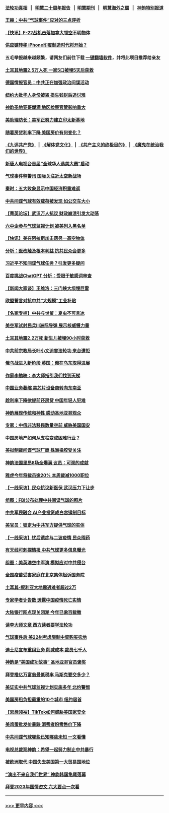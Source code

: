 #### [法轮功真相](https://github.com/gfw-breaker/truth/blob/master/README.md?t=0) &nbsp;&nbsp;|&nbsp;&nbsp; [明慧二十周年报告](https://github.com/gfw-breaker/mh-reports/blob/master/README.md?t=0) &nbsp;&nbsp;|&nbsp;&nbsp;[明慧期刊](https://github.com/gfw-breaker/mh-qikan) &nbsp;&nbsp;|&nbsp;&nbsp; [明慧海外之窗](https://github.com/gfw-breaker/mh-news/blob/master/README.md?t=0) &nbsp;&nbsp;|&nbsp;&nbsp; [神韵特别报道](https://github.com/gfw-breaker/mh-news/blob/master/shenyun.md?t=0)
#### [王赫：中共“气球事件”应对的三点评析](../pages/nf4514/n13927749.md?t=02121543) 
#### [【快讯】F-22战机击落加拿大领空不明物体](../pages/nf4514/n13927769.md?t=02121543) 
#### [供应链转移 iPhone印度制造时代将开始？](../pages/nf4514/n13927744.md?t=02121543) 
#### 五毛举报越来越频繁，请网友们前往下载 [一键翻墙软件](https://github.com/gfw-breaker/ssr-accounts)，并将此项目推荐给亲友
#### [土耳其地震2.5万人死 一家5口被埋5天后获救](../pages/nf4514/n13927625.md?t=02121543) 
#### [德国情报官员：中共正在加强政治间谍活动](../pages/nf4514/n13927691.md?t=02121543) 
#### [纽约大批华人身份被盗 损失钱财后追讨难](../pages/nf4514/n13927447.md?t=02121543) 
#### [神韵圣地亚哥爆满 地区检察官赞影响重大](../pages/nf4514/n13927629.md?t=02121543) 
#### [美助理防长：美军正努力建立印太新基地](../pages/nf4514/n13927510.md?t=02121543) 
#### [随着房贷利率下降 美国房价有何变化？](../pages/nf4514/n13927408.md?t=02121543) 
#### [《九评共产党》](https://github.com/begood0513/9ping.md/blob/master/README.md) &nbsp;|&nbsp; [《解体党文化》](../../../../jtdwh.md/blob/master/README.md)  &nbsp;|&nbsp; [《共产主义的终极目的》](../../../../gczydzjmd.md/blob/master/README.md) &nbsp;|&nbsp; [《魔鬼在统治我们的世界》](../../../../mgztzwmdsj.md/blob/master/README.md) 
#### [新唐人电视台首届“全球华人选美大赛”启动](../pages/nf4514/n13927471.md?t=02121543) 
#### [气球事件释警讯 国际关注近太空新战场](../pages/nf4514/n13927404.md?t=02121543) 
#### [秦时：五大败象显示中国经济积重难返](../pages/nf4514/n13927241.md?t=02121543) 
#### [中共间谍气球有效载荷被发现 如公交车大小](../pages/nf4514/n13927327.md?t=02121543) 
#### [【菁英论坛】武汉万人抗议 财政崩溃引发大动荡](../pages/nf4514/n13927204.md?t=02121543) 
#### [六中企参与气球监视计划 被美列入黑名单](../pages/nf4514/n13927280.md?t=02121543) 
#### [【快讯】美在阿拉斯加击落另一高空物体](../pages/nf4514/n13927261.md?t=02121543) 
#### [分析：医改触及根本利益 抗共民众会更多](../pages/nf4514/n13926456.md?t=02121543) 
#### [习近平不知间谍气球任务？引发更多疑问](../pages/nf4514/n13927245.md?t=02121543) 
#### [百度挑战ChatGPT 分析：受限于敏感词审查](../pages/nf4514/n13927243.md?t=02121543) 
#### [【新闻大家谈】王维洛：三门峡大坝埋巨雷](../pages/nf4514/n13927174.md?t=02121543) 
#### [欧盟誓言对抗中共“大规模”工业补贴](../pages/nf4514/n13927206.md?t=02121543) 
#### [【名家专栏】中共与世贸：夏虫不可言冰](../pages/nf4514/n13924595.md?t=02121543) 
#### [美空军试射民兵III洲际导弹 展示核威慑力量](../pages/nf4514/n13927219.md?t=02121543) 
#### [土耳其地震2.2万死 新生儿被埋90小时获救](../pages/nf4514/n13927032.md?t=02121543) 
#### [中共前宗教局长叶小文迫害法轮功 来台遭拒](../pages/nf4514/n13927164.md?t=02121543) 
#### [俄乌战进入新阶段 英国：俄在乌东取得进展](../pages/nf4514/n13927045.md?t=02121543) 
#### [作家李勉映：李大师指引我们找到天梯](../pages/nf4514/n13926941.md?t=02121543) 
#### [中国业务萎缩 美芯片设备商转向东南亚](../pages/nf4514/n13926951.md?t=02121543) 
#### [趁利率下降欲提前还房贷 中国年轻人犯难](../pages/nf4514/n13926729.md?t=02121543) 
#### [神韵展现传统和神性 感动圣地亚哥观众](../pages/nf4514/n13927175.md?t=02121543) 
#### [专家：中俄非法移民数量空前 威胁美国国安](../pages/nf4514/n13926866.md?t=02121543) 
#### [中国房地产如何从支柱变成困难行业？](../pages/nf4514/n13926791.md?t=02121543) 
#### [美拟制裁间谍气球厂商 株洲橡胶受关注](../pages/nf4514/n13926559.md?t=02121543) 
#### [神韵法国里昂8场全爆满 议员：可观的成就](../pages/nf4514/n13926742.md?t=02121543) 
#### [雅虎今年将裁员逾20% 本周裁减1000职位](../pages/nf4514/n13926632.md?t=02121543) 
#### [【一线采访】民众抗议新医保 武汉压力下让步](../pages/nf4514/n13926500.md?t=02121543) 
#### [组图：FBI公布处理中共间谍气球的照片](../pages/nf4514/n13926494.md?t=02121543) 
#### [中共军民融合 AI产业投资成白宫遏制目标](../pages/nf4514/n13926491.md?t=02121543) 
#### [美官员：锁定为中共军方提供气球的实体](../pages/nf4514/n13926473.md?t=02121543) 
#### [【一线采访】忧后遗症与二波疫情 民众囤药](../pages/nf4514/n13926211.md?t=02121543) 
#### [有天线可刺探情报 中共气球更多信息曝光](../pages/nf4514/n13926469.md?t=02121543) 
#### [组图：美英澳空中军演 模拟应对中共侵台](../pages/nf4514/n13926447.md?t=02121543) 
#### [全国疫苗受害家庭在北京集体起诉国务院](../pages/nf4514/n13926114.md?t=02121543) 
#### [土耳其-叙利亚大地震遇难者超过2万](../pages/nf4514/n13926294.md?t=02121543) 
#### [专家学者讣告数 透露中国疫情死亡实情](../pages/nf4514/n13925712.md?t=02121543) 
#### [大陆银行网点现关闭潮 今年已逾百裁撤](../pages/nf4514/n13926235.md?t=02121543) 
#### [读李大师文章 西方读者要学法轮功](../pages/nf4514/n13925142.md?t=02121543) 
#### [气球事件后 美22州考虑限制中资购买农地](../pages/nf4514/n13926097.md?t=02121543) 
#### [迪士尼宣布重组业务 削减成本 裁员七千人](../pages/nf4514/n13925772.md?t=02121543) 
#### [神韵是“美国成功故事” 圣地亚哥官员褒奖](../pages/nf4514/n13926136.md?t=02121543) 
#### [拜登推亿万富翁最低税率 马斯克要交多少？](../pages/nf4514/n13925901.md?t=02121543) 
#### [美证实中共气球监视计划实施多年 北约警惕](../pages/nf4514/n13925762.md?t=02121543) 
#### [美国房租负担最重的10个城市 纽约居首](../pages/nf4514/n13925800.md?t=02121543) 
#### [【思想领袖】TikTok如何威胁美国家安全](../pages/nf4514/n13893011.md?t=02121543) 
#### [美鸡蛋批发价暴跌 消费者盼零售价下降](../pages/nf4514/n13925684.md?t=02121543) 
#### [中共间谍气球哪些已知哪些未知 一文看懂](../pages/nf4514/n13925659.md?t=02121543) 
#### [电视总裁观神韵：希望一起努力制止中共暴行](../pages/nf4514/n13925740.md?t=02121543) 
#### [被欧洲取代 中国失去美国第一大贸易国地位](../pages/nf4514/n13925575.md?t=02121543) 
#### [“演出不来自我们世界” 神韵韩国龟尾落幕](../pages/nf4514/n13925686.md?t=02121543) 
#### [拜登2023年国情咨文 六大要点一次看](../pages/nf4514/n13925576.md?t=02121543) 

----
#### [ >>> 更早内容 <<< ](../indexes/nf4514-earlier.md)
